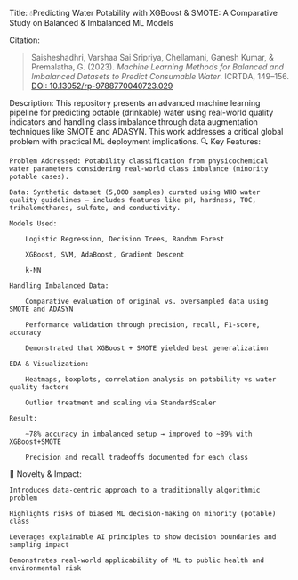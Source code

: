 Title: 💧Predicting Water Potability with XGBoost & SMOTE: A Comparative Study on Balanced & Imbalanced ML Models

Citation:
> Saisheshadhri, Varshaa Sai Sripriya, Chellamani, Ganesh Kumar, & Premalatha, G. (2023). *Machine Learning Methods for Balanced and Imbalanced Datasets to Predict Consumable Water*. ICRTDA, 149–156. [DOI: 10.13052/rp-9788770040723.029](https://www.researchgate.net/publication/373908648_Machine_Learning_Methods_for_Balanced_and_Imbalanced_Datasets_to_Predict_Consumable_Water)

Description:
This repository presents an advanced machine learning pipeline for predicting potable (drinkable) water using real-world quality indicators and handling class imbalance through data augmentation techniques like SMOTE and ADASYN. This work addresses a critical global problem with practical ML deployment implications.
🔍 Key Features:

    Problem Addressed: Potability classification from physicochemical water parameters considering real-world class imbalance (minority potable cases).

    Data: Synthetic dataset (5,000 samples) curated using WHO water quality guidelines — includes features like pH, hardness, TOC, trihalomethanes, sulfate, and conductivity.

    Models Used:

        Logistic Regression, Decision Trees, Random Forest

        XGBoost, SVM, AdaBoost, Gradient Descent

        k-NN

    Handling Imbalanced Data:

        Comparative evaluation of original vs. oversampled data using SMOTE and ADASYN

        Performance validation through precision, recall, F1-score, accuracy

        Demonstrated that XGBoost + SMOTE yielded best generalization

    EDA & Visualization:

        Heatmaps, boxplots, correlation analysis on potability vs water quality factors

        Outlier treatment and scaling via StandardScaler

    Result:

        ~78% accuracy in imbalanced setup → improved to ~89% with XGBoost+SMOTE

        Precision and recall tradeoffs documented for each class

🧠 Novelty & Impact:

    Introduces data-centric approach to a traditionally algorithmic problem

    Highlights risks of biased ML decision-making on minority (potable) class

    Leverages explainable AI principles to show decision boundaries and sampling impact

    Demonstrates real-world applicability of ML to public health and environmental risk
